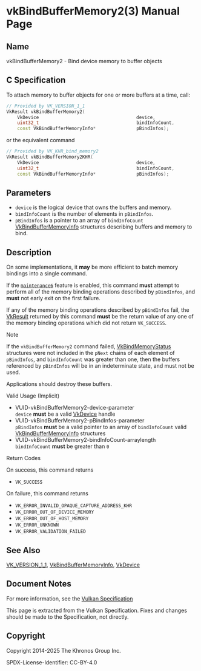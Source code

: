 # vkBindBufferMemory2(3) Manual Page

## Name

vkBindBufferMemory2 - Bind device memory to buffer objects



## [](#_c_specification)C Specification

To attach memory to buffer objects for one or more buffers at a time, call:

```c++
// Provided by VK_VERSION_1_1
VkResult vkBindBufferMemory2(
    VkDevice                                    device,
    uint32_t                                    bindInfoCount,
    const VkBindBufferMemoryInfo*               pBindInfos);
```

or the equivalent command

```c++
// Provided by VK_KHR_bind_memory2
VkResult vkBindBufferMemory2KHR(
    VkDevice                                    device,
    uint32_t                                    bindInfoCount,
    const VkBindBufferMemoryInfo*               pBindInfos);
```

## [](#_parameters)Parameters

- `device` is the logical device that owns the buffers and memory.
- `bindInfoCount` is the number of elements in `pBindInfos`.
- `pBindInfos` is a pointer to an array of `bindInfoCount` [VkBindBufferMemoryInfo](https://registry.khronos.org/vulkan/specs/latest/man/html/VkBindBufferMemoryInfo.html) structures describing buffers and memory to bind.

## [](#_description)Description

On some implementations, it **may** be more efficient to batch memory bindings into a single command.

If the [`maintenance6`](https://registry.khronos.org/vulkan/specs/latest/html/vkspec.html#features-maintenance6) feature is enabled, this command **must** attempt to perform all of the memory binding operations described by `pBindInfos`, and **must** not early exit on the first failure.

If any of the memory binding operations described by `pBindInfos` fail, the [VkResult](https://registry.khronos.org/vulkan/specs/latest/man/html/VkResult.html) returned by this command **must** be the return value of any one of the memory binding operations which did not return `VK_SUCCESS`.

Note

If the `vkBindBufferMemory2` command failed, [VkBindMemoryStatus](https://registry.khronos.org/vulkan/specs/latest/man/html/VkBindMemoryStatus.html) structures were not included in the `pNext` chains of each element of `pBindInfos`, and `bindInfoCount` was greater than one, then the buffers referenced by `pBindInfos` will be in an indeterminate state, and must not be used.

Applications should destroy these buffers.

Valid Usage (Implicit)

- [](#VUID-vkBindBufferMemory2-device-parameter)VUID-vkBindBufferMemory2-device-parameter  
  `device` **must** be a valid [VkDevice](https://registry.khronos.org/vulkan/specs/latest/man/html/VkDevice.html) handle
- [](#VUID-vkBindBufferMemory2-pBindInfos-parameter)VUID-vkBindBufferMemory2-pBindInfos-parameter  
  `pBindInfos` **must** be a valid pointer to an array of `bindInfoCount` valid [VkBindBufferMemoryInfo](https://registry.khronos.org/vulkan/specs/latest/man/html/VkBindBufferMemoryInfo.html) structures
- [](#VUID-vkBindBufferMemory2-bindInfoCount-arraylength)VUID-vkBindBufferMemory2-bindInfoCount-arraylength  
  `bindInfoCount` **must** be greater than `0`

Return Codes

On success, this command returns

- `VK_SUCCESS`

On failure, this command returns

- `VK_ERROR_INVALID_OPAQUE_CAPTURE_ADDRESS_KHR`
- `VK_ERROR_OUT_OF_DEVICE_MEMORY`
- `VK_ERROR_OUT_OF_HOST_MEMORY`
- `VK_ERROR_UNKNOWN`
- `VK_ERROR_VALIDATION_FAILED`

## [](#_see_also)See Also

[VK\_VERSION\_1\_1](https://registry.khronos.org/vulkan/specs/latest/man/html/VK_VERSION_1_1.html), [VkBindBufferMemoryInfo](https://registry.khronos.org/vulkan/specs/latest/man/html/VkBindBufferMemoryInfo.html), [VkDevice](https://registry.khronos.org/vulkan/specs/latest/man/html/VkDevice.html)

## [](#_document_notes)Document Notes

For more information, see the [Vulkan Specification](https://registry.khronos.org/vulkan/specs/latest/html/vkspec.html#vkBindBufferMemory2)

This page is extracted from the Vulkan Specification. Fixes and changes should be made to the Specification, not directly.

## [](#_copyright)Copyright

Copyright 2014-2025 The Khronos Group Inc.

SPDX-License-Identifier: CC-BY-4.0